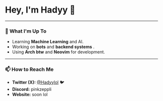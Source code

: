 # Hey, I'm Hadyy 👋

---
### 🌱 **What I'm Up To**
- Learning **Machine Learning** and AI.
- Working on **bots** and **backend systems** .
- Using **Arch btw** and **Neovim** for development.
---
### 📫 **How to Reach Me**
- **Twitter (X):** [@Hadyylol](https://x.com/Hadyylol) 🐦
- **Discord:** pinkzeppli
- **Website:** soon lol
